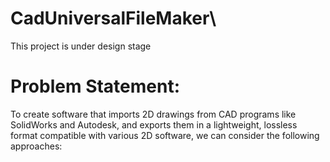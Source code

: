 # CadUniversalFileMaker\

This project is under design stage


# Problem Statement:
To create software that imports 2D drawings from CAD programs like SolidWorks and Autodesk, and exports them in a lightweight, lossless format compatible with various 2D software, we can consider the following approaches:
